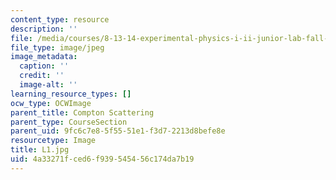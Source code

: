 ```yaml
---
content_type: resource
description: ''
file: /media/courses/8-13-14-experimental-physics-i-ii-junior-lab-fall-2016-spring-2017/4a33271fced6f939545456c174da7b19_L1.jpg
file_type: image/jpeg
image_metadata:
  caption: ''
  credit: ''
  image-alt: ''
learning_resource_types: []
ocw_type: OCWImage
parent_title: Compton Scattering
parent_type: CourseSection
parent_uid: 9fc6c7e8-5f55-51e1-f3d7-2213d8befe8e
resourcetype: Image
title: L1.jpg
uid: 4a33271f-ced6-f939-5454-56c174da7b19
---
```

